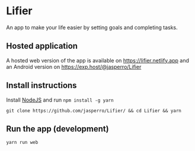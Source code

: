 # Lifier

An app to make your life easier by setting goals and completing tasks.

## Hosted application
A hosted web version of the app is available on https://lifier.netlify.app and an Android version on https://exp.host/@jasperro/Lifier

## Install instructions

Install [NodeJS](https://nodejs.org) and run `npm install -g yarn`

`git clone https://github.com/jasperro/Lifier/ && cd Lifier && yarn`

## Run the app (development)

`yarn run web`
